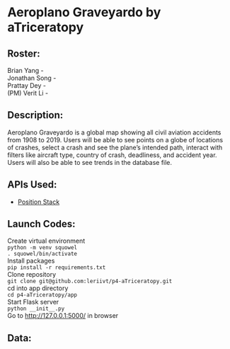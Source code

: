 # Aeroplano Graveyardo by aTriceratopy
## Roster:
Brian Yang -   
Jonathan Song -   
Prattay Dey -   
(PM) Verit Li - 
## Description:
Aeroplano Graveyardo is a global map showing all civil aviation accidents from 1908 to 2019. Users will be able to see points on a globe of locations of crashes, select a crash and see the plane’s intended path, interact with filters like aircraft type, country of crash, deadliness, and accident year. Users will also be able to see trends in the database file. 
## APIs Used:  
- [Position Stack](https://github.com/stuy-softdev/notes-and-code/blob/main/api_kb/411_on_PositionStack.md)
## Launch Codes: 
Create virtual environment  
`python -m venv squowel`  
`. squowel/bin/activate`  
Install packages  
`pip install -r requirements.txt`  
Clone repository  
`git clone git@github.com:leriivt/p4-aTriceratopy.git`  
cd into app directory  
`cd p4-aTriceratopy/app`  
Start Flask server  
`python __init__.py`  
Go to http://127.0.0.1:5000/ in browser  
## Data:  
